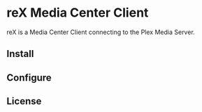 # reX Media Center Client

reX is a Media Center Client connecting to the Plex Media Server.

## Install

## Configure

## License